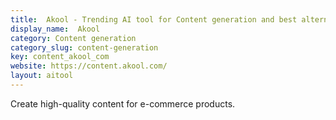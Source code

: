 ```yaml
---
title:  Akool - Trending AI tool for Content generation and best alternatives
display_name:  Akool
category: Content generation
category_slug: content-generation
key: content_akool_com
website: https://content.akool.com/
layout: aitool
---
```


Create high-quality content for e-commerce products.
